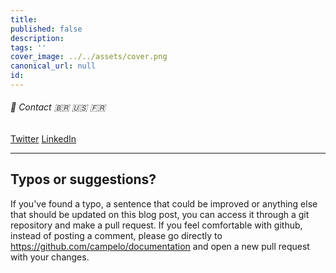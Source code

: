 ```yaml
---
title: 
published: false
description: 
tags: ''
cover_image: ../../assets/cover.png
canonical_url: null
id: 
---
```


###### :postbox: Contact :brazil: :us: :fr:

[Twitter](https://twitter.com/campelo87)
[LinkedIn](https://www.linkedin.com/in/flavio-campelo/?locale=en_US)

---

## Typos or suggestions?

If you've found a typo, a sentence that could be improved or anything else that should be updated on this blog post, you can access it through a git repository and make a pull request. If you feel comfortable with github, instead of posting a comment, please go directly to https://github.com/campelo/documentation and open a new pull request with your changes.